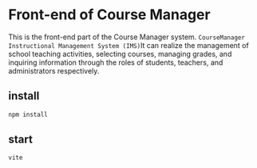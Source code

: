 # Front-end of Course Manager

This is the front-end part of the Course Manager system.
`CourseManager Instructional Management System (IMS)`It can realize the management of school teaching activities, selecting courses, managing grades, and inquiring information through the roles of students, teachers, and administrators respectively.

## install

```cmd
npm install
```

## start

```cmd
vite
```
